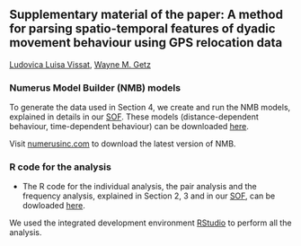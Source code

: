 ## Supplementary material of the paper: A method for parsing spatio-temporal features of dyadic movement behaviour using GPS relocation data <br />

[Ludovica Luisa Vissat](https://ourenvironment.berkeley.edu/people/ludovica-luisa-vissat), [Wayne M. Getz](https://ourenvironment.berkeley.edu/people/wayne-marcus-getz)

### Numerus Model Builder (NMB) models <br />

To generate the data used in Section 4, we create and run the NMB models, explained in details in our [SOF](https://ludovicalv.github.io/PDFs/Elep_paper.pdf). These models (distance-dependent behaviour, time-dependent behaviour) can be downloaded [here](https://github.com/LudovicaLV/LudovicaLV.github.io/blob/master/Dyadic_behaviour_method/NMB_models.zip).

Visit [numerusinc.com](https://www.numerusinc.com/) to download the latest version of NMB.

### R code for the analysis  <br />

- The R code for the individual analysis, the pair analysis and the frequency analysis, explained in Section 2, 3 and in our [SOF](https://ludovicalv.github.io/PDFs/Elep_paper.pdf), can be dowloaded [here]().

We used the integrated development environment [RStudio](https://rstudio.com/) to perform all the analysis.


